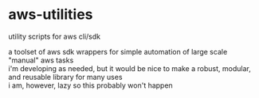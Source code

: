 # aws-utilities
utility scripts for aws cli/sdk

a toolset of aws sdk wrappers for simple automation of large scale "manual" aws tasks <br/>
i'm developing as needed, but it would be nice to make a robust, modular, and reusable library for many uses <br/>
i am, however, lazy so this probably won't happen
